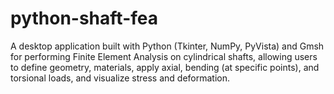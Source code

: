 # python-shaft-fea
A desktop application built with Python (Tkinter, NumPy, PyVista) and Gmsh for performing Finite Element Analysis on cylindrical shafts, allowing users to define geometry, materials, apply axial, bending (at specific points), and torsional loads, and visualize stress and deformation.
